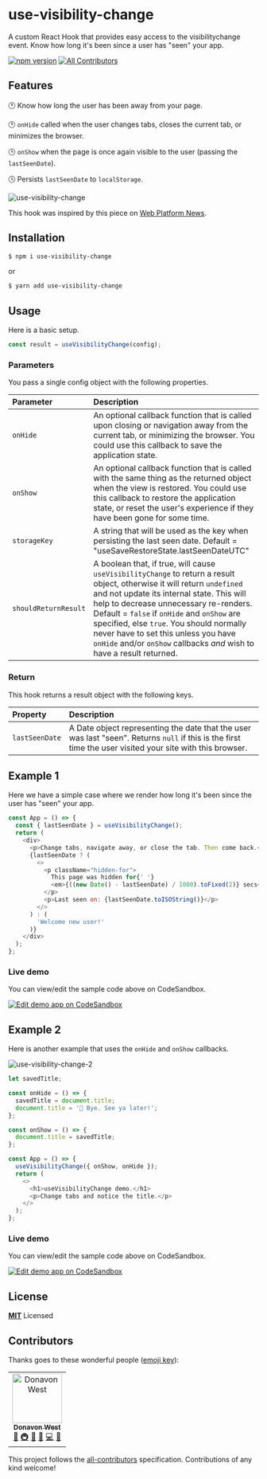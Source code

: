 # use-visibility-change

A custom React Hook that provides easy access to the visibilitychange event.
Know how long it's been since a user has "seen" your app.

[![npm version](https://badge.fury.io/js/use-visibility-change.svg)](https://badge.fury.io/js/use-visibility-change) [![All Contributors](https://img.shields.io/badge/all_contributors-1-orange.svg?style=flat-square)](#contributors)

## Features

🕐 Know how long the user has been away from your page.

🕑 `onHide` called when the user changes tabs, closes the current tab, or minimizes the browser.

🕒 `onShow` when the page is once again visible to the user (passing the `lastSeenDate`).

🕓 Persists `lastSeenDate` to `localStorage`.

![use-visibility-change](https://user-images.githubusercontent.com/887639/55264178-c34caa00-5230-11e9-8351-f1983c62624c.gif)

This hook was inspired by this piece on [Web Platform News](https://webplatform.news/issues/2019-03-27#web-pages-can-now-detect-when-chrome-s-window-is-covered-by-another-window).


## Installation

```bash
$ npm i use-visibility-change
```

or

```bash
$ yarn add use-visibility-change
```

## Usage

Here is a basic setup.

```js
const result = useVisibilityChange(config);
```

### Parameters

You pass a single config object with the following properties.

| Parameter   | Description                                                                                     |
| :---------- | :---------------------------------------------------------------------------------------------- |
| `onHide` | An optional callback function that is called upon closing or navigation away from the current tab, or minimizing the browser. You could use this callback to save the application state. |
| `onShow` | An optional callback function that is called with the same thing as the returned object when the view is restored. You could use this callback to restore the application state, or reset the user's experience if they have been gone for some time. |
| `storageKey` | A string that will be used as the key when persisting the last seen date. Default = "useSaveRestoreState.lastSeenDateUTC" |
| `shouldReturnResult` | A boolean that, if true, will cause `useVisibilityChange` to return a result object, otherwise it will return `undefined` and not update its internal state. This will help to decrease unnecessary re-renders. Default = `false` if `onHide` and `onShow` are specified, else `true`. You should normally never have to set this unless you have `onHide` and/or `onShow` callbacks _and_ wish to have a result returned.  |


### Return

This hook returns a result object with the following keys.

| Property   | Description                                                                                     |
| :---------- | :---------------------------------------------------------------------------------------------- |
| `lastSeenDate` | A Date object representing the date that the user was last "seen". Returns `null` if this is the first time the user visited your site with this browser. |

## Example 1

Here we have a simple case where we render how long it's been since the user has "seen" your app.

```js
const App = () => {
  const { lastSeenDate } = useVisibilityChange();
  return (
    <div>
      <p>Change tabs, navigate away, or close the tab. Then come back.</p>
      {lastSeenDate ? (
        <>
          <p className="hidden-for">
            This page was hidden for{' '}
            <em>{((new Date() - lastSeenDate) / 1000).toFixed(2)} secs</em>
          </p>
          <p>Last seen on: {lastSeenDate.toISOString()}</p>
        </>
      ) : (
        'Welcome new user!'
      )}
    </div>
  );
};
```

### Live demo

You can view/edit the sample code above on CodeSandbox.

[![Edit demo app on CodeSandbox](https://codesandbox.io/static/img/play-codesandbox.svg)](https://codesandbox.io/s/vm6l68k427)

## Example 2

Here is another example that uses the `onHide` and `onShow` callbacks.

![use-visibility-change-2](https://user-images.githubusercontent.com/887639/55264260-04dd5500-5231-11e9-97e4-024eb711a75f.gif)

```js
let savedTitle;

const onHide = () => {
  savedTitle = document.title;
  document.title = '👋 Bye. See ya later!';
};

const onShow = () => {
  document.title = savedTitle;
};

const App = () => {
  useVisibilityChange({ onShow, onHide });
  return (
    <>
      <h1>useVisibilityChange demo.</h1>
      <p>Change tabs and notice the title.</p>
    </>
  );
};
```

### Live demo

You can view/edit the sample code above on CodeSandbox.

[![Edit demo app on CodeSandbox](https://codesandbox.io/static/img/play-codesandbox.svg)](https://codesandbox.io/s/xj6vz7wn1z)


## License

**[MIT](LICENSE)** Licensed

## Contributors

Thanks goes to these wonderful people ([emoji key](https://allcontributors.org/docs/en/emoji-key)):

<!-- ALL-CONTRIBUTORS-LIST:START - Do not remove or modify this section -->
<!-- prettier-ignore -->
<table><tr><td align="center"><a href="http://donavon.com"><img src="https://avatars3.githubusercontent.com/u/887639?v=4" width="100px;" alt="Donavon West"/><br /><sub><b>Donavon West</b></sub></a><br /><a href="#ideas-donavon" title="Ideas, Planning, & Feedback">🤔</a> <a href="#infra-donavon" title="Infrastructure (Hosting, Build-Tools, etc)">🚇</a> <a href="#maintenance-donavon" title="Maintenance">🚧</a> <a href="#review-donavon" title="Reviewed Pull Requests">👀</a> <a href="https://github.com/donavon/use-visibility-change/commits?author=donavon" title="Code">💻</a> <a href="#design-donavon" title="Design">🎨</a></td></tr></table>

<!-- ALL-CONTRIBUTORS-LIST:END -->

This project follows the [all-contributors](https://github.com/all-contributors/all-contributors) specification. Contributions of any kind welcome!
